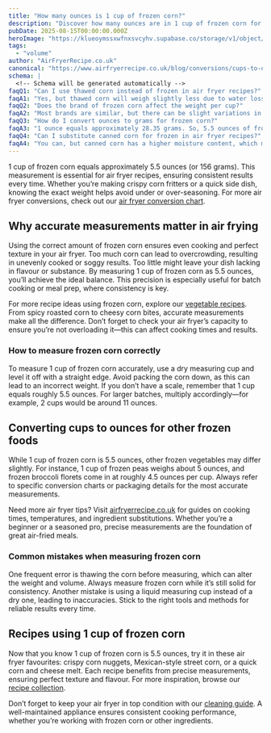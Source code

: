 ```yaml
---
title: "How many ounces is 1 cup of frozen corn?"
description: "Discover how many ounces are in 1 cup of frozen corn for perfect air fryer recipes. Get accurate conversions and cooking tips here."
pubDate: 2025-08-15T00:00:00.000Z
heroImage: "https://klueoymssxwfnxsvcyhv.supabase.co/storage/v1/object/public/Shmucket/how-many-ounces-is-1-cup-frozen-corn.webp"
tags:
  - "volume"
author: "AirFryerRecipe.co.uk"
canonical: "https://www.airfryerrecipe.co.uk/blog/conversions/cups-to-ounces/how-many-ounces-is-1-cup-frozen-corn"
schema: |
  <!-- Schema will be generated automatically -->
faqQ1: "Can I use thawed corn instead of frozen in air fryer recipes?"
faqA1: "Yes, but thawed corn will weigh slightly less due to water loss. If your recipe calls for 1 cup of frozen corn (5.5 ounces), you may need to adjust the quantity if using thawed. For best results, stick to frozen unless the recipe specifies otherwise."
faqQ2: "Does the brand of frozen corn affect the weight per cup?"
faqA2: "Most brands are similar, but there can be slight variations in kernel size or ice content. Always check the packaging for weight details if precision is crucial. Generally, 1 cup of frozen corn averages 5.5 ounces across major brands."
faqQ3: "How do I convert ounces to grams for frozen corn?"
faqA3: "1 ounce equals approximately 28.35 grams. So, 5.5 ounces of frozen corn is about 156 grams. Use a kitchen scale for the most accurate measurement, especially for baking or detailed recipes."
faqQ4: "Can I substitute canned corn for frozen in air fryer recipes?"
faqA4: "You can, but canned corn has a higher moisture content, which may affect crispiness. Drain it well and pat dry before using. Note that 1 cup of drained canned corn weighs roughly 6 ounces, slightly more than frozen. Adjust cooking times accordingly."
---
```

<p>1 cup of frozen corn equals approximately 5.5 ounces (or 156 grams). This measurement is essential for air fryer recipes, ensuring consistent results every time. Whether you’re making crispy corn fritters or a quick side dish, knowing the exact weight helps avoid under or over-seasoning. For more air fryer conversions, check out our <a href=https://www.airfryerrecipe.co.uk/air-fryer-conversion-chart>air fryer conversion chart</a>.</p>

<h2>Why accurate measurements matter in air frying</h2>  
<p>Using the correct amount of frozen corn ensures even cooking and perfect texture in your air fryer. Too much corn can lead to overcrowding, resulting in unevenly cooked or soggy results. Too little might leave your dish lacking in flavour or substance. By measuring 1 cup of frozen corn as 5.5 ounces, you’ll achieve the ideal balance. This precision is especially useful for batch cooking or meal prep, where consistency is key.</p>  

<p>For more recipe ideas using frozen corn, explore our <a href=https://www.airfryerrecipe.co.uk/recipe-category/vegetables>vegetable recipes</a>. From spicy roasted corn to cheesy corn bites, accurate measurements make all the difference. Don’t forget to check your air fryer’s capacity to ensure you’re not overloading it—this can affect cooking times and results.</p>  

<h3>How to measure frozen corn correctly</h3>  
<p>To measure 1 cup of frozen corn accurately, use a dry measuring cup and level it off with a straight edge. Avoid packing the corn down, as this can lead to an incorrect weight. If you don’t have a scale, remember that 1 cup equals roughly 5.5 ounces. For larger batches, multiply accordingly—for example, 2 cups would be around 11 ounces.</p>  

<h2>Converting cups to ounces for other frozen foods</h2>  
<p>While 1 cup of frozen corn is 5.5 ounces, other frozen vegetables may differ slightly. For instance, 1 cup of frozen peas weighs about 5 ounces, and frozen broccoli florets come in at roughly 4.5 ounces per cup. Always refer to specific conversion charts or packaging details for the most accurate measurements.</p>  

<p>Need more air fryer tips? Visit <a href=https://www.airfryerrecipe.co.uk>airfryerrecipe.co.uk</a> for guides on cooking times, temperatures, and ingredient substitutions. Whether you’re a beginner or a seasoned pro, precise measurements are the foundation of great air-fried meals.</p>  

<h3>Common mistakes when measuring frozen corn</h3>  
<p>One frequent error is thawing the corn before measuring, which can alter the weight and volume. Always measure frozen corn while it’s still solid for consistency. Another mistake is using a liquid measuring cup instead of a dry one, leading to inaccuracies. Stick to the right tools and methods for reliable results every time.</p>  

<h2>Recipes using 1 cup of frozen corn</h2>  
<p>Now that you know 1 cup of frozen corn is 5.5 ounces, try it in these air fryer favourites: crispy corn nuggets, Mexican-style street corn, or a quick corn and cheese melt. Each recipe benefits from precise measurements, ensuring perfect texture and flavour. For more inspiration, browse our <a href=https://www.airfryerrecipe.co.uk/recipes>recipe collection</a>.</p>  

<p>Don’t forget to keep your air fryer in top condition with our <a href=https://www.airfryerrecipe.co.uk/air-fryer-cleaner>cleaning guide</a>. A well-maintained appliance ensures consistent cooking performance, whether you’re working with frozen corn or other ingredients.</p>
